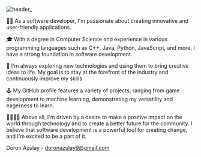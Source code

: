 ![header_](https://user-images.githubusercontent.com/86197721/226116191-e4ec6453-115b-43b5-aa72-bf520e15bc1a.png)
 
👨‍💻 As a software developer, I'm passionate about creating innovative and user-friendly applications.

🎓 With a degree in Computer Science and experience in various programming languages such as C++, Java, Python, JavaScript, and more, I have a strong foundation in software development.

🚀 I'm always exploring new technologies and using them to bring creative ideas to life. My goal is to stay at the forefront of the industry and continuously improve my skills

🕹️ My GitHub profile features a variety of projects, ranging from game development to machine learning, demonstrating my versatility and eagerness to learn.

👨‍👩‍👧‍👦 Above all, I'm driven by a desire to make a positive impact on the world through technology and to create a better future for the community. I believe that software development is a powerful tool for creating change, and I'm excited to be a part of it.

Doron Azulay - doronazulay9@gmail.com
